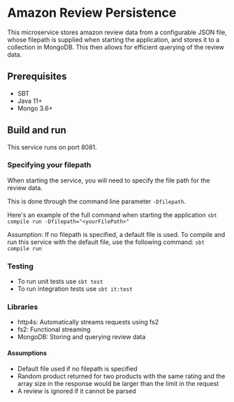 # Amazon Review Persistence

This microservice stores amazon review data from a configurable JSON file, whose filepath is supplied when starting the application, and stores it to a collection in MongoDB. This then allows for efficient querying of the review data.

## Prerequisites

- SBT
- Java 11+
- Mongo 3.6+

## Build and run

This service runs on port 8081.

### Specifying your filepath

When starting the service, you will need to specify the file path for the review data.

This is done through the command line parameter `-Dfilepath`.

Here's an example of the full command when starting the application `sbt compile run -Dfilepath="<yourFilePath>"`

Assumption: If no filepath is specified, a default file is used. To compile and run this service with the default file, use the following command: `sbt compile run`


### Testing

- To run unit tests use `sbt test`
- To run integration tests use `sbt it:test`

### Libraries

- http4s: Automatically streams requests using fs2
- fs2: Functional streaming
- MongoDB: Storing and querying review data

#### Assumptions

- Default file used if no filepath is specified
- Random product returned for two products with the same rating and the array size in the response would be larger than the limit in the request
- A review is ignored if it cannot be parsed
